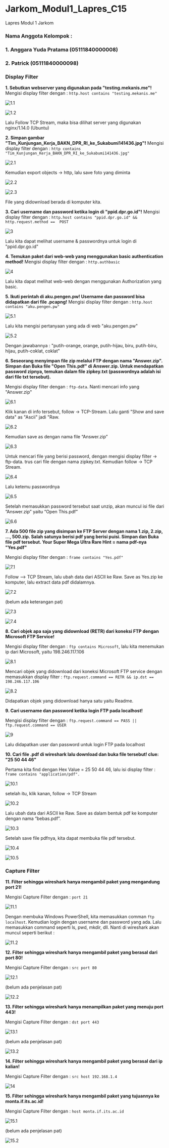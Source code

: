 # Jarkom_Modul1_Lapres_C15
Lapres Modul 1 Jarkom

### Nama Anggota Kelompok :
### 1. Anggara Yuda Pratama (05111840000008)
### 2. Patrick (05111840000098)

### Display Filter
**1. Sebutkan webserver yang digunakan pada "testing.mekanis.me"!**
Mengisi display filter dengan : ```http.host contains "testing.mekanis.me"```

![1.1](https://github.com/anggarayp/Jarkom_Modul1_Lapres_C15/blob/main/Screenshots/1.1.png)

![1.2](https://github.com/anggarayp/Jarkom_Modul1_Lapres_C15/blob/main/Screenshots/1.2.png)

Lalu Follow TCP Stream, maka bisa dilihat server yang digunakan nginx/1.14.0 (Ubuntu)

**2. Simpan gambar "Tim_Kunjungan_Kerja_BAKN_DPR_RI_ke_Sukabumi141436.jpg"!**
Mengisi display filter dengan : ```http contains "Tim_Kunjungan_Kerja_BAKN_DPR_RI_ke_Sukabumi141436.jpg"```

![2.1](https://github.com/anggarayp/Jarkom_Modul1_Lapres_C15/blob/main/Screenshots/2.1.png)

Kemudian export objects → http, lalu save foto yang diminta

![2.2](https://github.com/anggarayp/Jarkom_Modul1_Lapres_C15/blob/main/Screenshots/2.2.png)

![2.3](https://github.com/anggarayp/Jarkom_Modul1_Lapres_C15/blob/main/Screenshots/2.3.png)

File yang didownload berada di komputer kita.

**3. Cari username dan password ketika login di "ppid.dpr.go.id"!**
Mengisi display filter dengan : ```http.host contains "ppid.dpr.go.id" && http.request.method ==  POST```

![3](https://github.com/anggarayp/Jarkom_Modul1_Lapres_C15/blob/main/Screenshots/3.png)

Lalu kita dapat melihat username & passwordnya untuk login di "ppid.dpr.go.id"

**4. Temukan paket dari web-web yang menggunakan basic authentication method!**
Mengisi display filter dengan : ```http.authbasic```

![4](https://github.com/anggarayp/Jarkom_Modul1_Lapres_C15/blob/main/Screenshots/4.png)

Lalu kita dapat melihat web-web dengan menggunakan Authorization yang basic.

**5. Ikuti perintah di aku.pengen.pw! Username dan password bisa didapatkan dari file .pcapng!**
Mengisi display filter dengan : ```http.host contains "aku.pengen.pw"```

![5.1](https://github.com/anggarayp/Jarkom_Modul1_Lapres_C15/blob/main/Screenshots/5.1.png)

Lalu kita mengisi pertanyaan yang ada di web "aku.pengen.pw"

![5.2](https://github.com/anggarayp/Jarkom_Modul1_Lapres_C15/blob/main/Screenshots/5.2.png)

Dengan jawabannya : "putih-orange, orange, putih-hijau, biru, putih-biru, hijau, putih-coklat, coklat"

**6. Seseorang menyimpan file zip melalui FTP dengan nama "Answer.zip". Simpan dan Buka file "Open This.pdf" di Answer.zip. Untuk mendapatkan password zipnya, temukan dalam file zipkey.txt (passwordnya adalah isi dari file txt tersebut).**

Mengisi display filter dengan : ```ftp-data```. Nanti mencari info yang "Answer.zip"

![6.1](https://github.com/anggarayp/Jarkom_Modul1_Lapres_C15/blob/main/Screenshots/6.1.png)

Klik kanan di info tersebut, follow -> TCP-Stream. Lalu ganti "Show and save data" as "Ascii" jadi "Raw.

![6.2](https://github.com/anggarayp/Jarkom_Modul1_Lapres_C15/blob/main/Screenshots/6.2.png)

Kemudian save as dengan nama file “Answer.zip”

![6.3](https://github.com/anggarayp/Jarkom_Modul1_Lapres_C15/blob/main/Screenshots/6.3.png)

Untuk mencari file yang berisi password, dengan mengisi display filter → ftp-data.
trus cari file dengan nama zipkey.txt. Kemudian follow → TCP Stream.

![6.4](https://github.com/anggarayp/Jarkom_Modul1_Lapres_C15/blob/main/Screenshots/6.4.png)

Lalu ketemu passwordnya

![6.5](https://github.com/anggarayp/Jarkom_Modul1_Lapres_C15/blob/main/Screenshots/6.5.png)

Setelah memasukkan password tersebut saat unzip, akan muncul isi file dari “Answer.zip” yaitu “Open This.pdf”

![6.6](https://github.com/anggarayp/Jarkom_Modul1_Lapres_C15/blob/main/Screenshots/6.6.png)

**7. Ada 500 file zip yang disimpan ke FTP Server dengan nama 1.zip, 2.zip, ..., 500.zip. Salah satunya berisi pdf yang berisi puisi. Simpan dan Buka file pdf tersebut.
Your Super Mega Ultra Rare Hint = nama pdf-nya "Yes.pdf"**

Mengisi display filter dengan : ```frame contains "Yes.pdf"```

![7.1](https://github.com/anggarayp/Jarkom_Modul1_Lapres_C15/blob/main/Screenshots/7.1.png)

Follow --> TCP Stream, lalu ubah data dari ASCII ke Raw. Save as Yes.zip ke komputer, lalu extract data pdf didalamnya.

![7.2](https://github.com/anggarayp/Jarkom_Modul1_Lapres_C15/blob/main/Screenshots/7.2.png)

(belum ada keterangan pat)

![7.3](https://github.com/anggarayp/Jarkom_Modul1_Lapres_C15/blob/main/Screenshots/7.3.png)

![7.4](https://github.com/anggarayp/Jarkom_Modul1_Lapres_C15/blob/main/Screenshots/7.4.png)

**8. Cari objek apa saja yang didownload (RETR) dari koneksi FTP dengan Microsoft FTP Service!**

Mengisi display filter dengan : ```ftp contains Microsoft```, lalu kita menemukan ip dari Microsoft, yaitu 198.246.117.106

![8.1](https://github.com/anggarayp/Jarkom_Modul1_Lapres_C15/blob/main/Screenshots/8.1.png)

Mencari objek yang didownload dari koneksi Microsoft FTP service dengan memasukkan display filter : ```ftp.request.command == RETR && ip.dst == 198.246.117.106```

![8.2](https://github.com/anggarayp/Jarkom_Modul1_Lapres_C15/blob/main/Screenshots/8.2.png)

Didapatkan objek yang didownload hanya satu yaitu Readme.

**9. Cari username dan password ketika login FTP pada localhost!**

Mengisi display filter dengan : ```ftp.request.command == PASS || ftp.request.command == USER```

![9](https://github.com/anggarayp/Jarkom_Modul1_Lapres_C15/blob/main/Screenshots/9.png)

Lalu didapatkan user dan password untuk login FTP pada localhost

**10. Cari file .pdf di wireshark lalu download dan buka file tersebut!
clue: "25 50 44 46"**

Pertama kita find dengan Hex Value = 25 50 44 46, lalu isi display filter : ```frame contains "application/pdf".```

![10.1](https://github.com/anggarayp/Jarkom_Modul1_Lapres_C15/blob/main/Screenshots/10.1.png)

setelah itu, klik kanan, follow → TCP Stream

![10.2](https://github.com/anggarayp/Jarkom_Modul1_Lapres_C15/blob/main/Screenshots/10.2.png)

Lalu ubah data dari ASCII ke Raw. Save as dalam bentuk pdf ke komputer dengan nama “bebas.pdf”.

![10.3](https://github.com/anggarayp/Jarkom_Modul1_Lapres_C15/blob/main/Screenshots/10.3.png)

Setelah save file pdfnya, kita dapat membuka file pdf tersebut.

![10.4](https://github.com/anggarayp/Jarkom_Modul1_Lapres_C15/blob/main/Screenshots/10.4.png)

![10.5](https://github.com/anggarayp/Jarkom_Modul1_Lapres_C15/blob/main/Screenshots/10.5.png)

### Capture Filter

**11. Filter sehingga wireshark hanya mengambil paket yang mengandung port 21!**

Mengisi Capture Filter dengan : ```port 21```

![11.1](https://github.com/anggarayp/Jarkom_Modul1_Lapres_C15/blob/main/Screenshots/11.1.png)

Dengan membuka Windows PowerShell, kita memasukkan comman ```ftp localhost```. Kemudian login dengan username dan password yang ada. 
Lalu memasukkan command seperti ls, pwd, mkdir, dll. Nanti di wireshark akan muncul seperti berikut :

![11.2](https://github.com/anggarayp/Jarkom_Modul1_Lapres_C15/blob/main/Screenshots/11.2.png)

**12. Filter sehingga wireshark hanya mengambil paket yang berasal dari port 80!**

Mengisi Capture Filter dengan : ```src port 80```

![12.1](https://github.com/anggarayp/Jarkom_Modul1_Lapres_C15/blob/main/Screenshots/12.1.png)

(belum ada penjelasan pat)

![12.2](https://github.com/anggarayp/Jarkom_Modul1_Lapres_C15/blob/main/Screenshots/12.2.png)

**13. Filter sehingga wireshark hanya menampilkan paket yang menuju port 443!**

Mengisi Capture Filter dengan : ```dst port 443```

![13.1](https://github.com/anggarayp/Jarkom_Modul1_Lapres_C15/blob/main/Screenshots/13.1.png)

(belum ada penjelasan pat)

![13.2](https://github.com/anggarayp/Jarkom_Modul1_Lapres_C15/blob/main/Screenshots/13.2.png)

**14. Filter sehingga wireshark hanya mengambil paket yang berasal dari ip kalian!**

Mengisi Capture Filter dengan : ```src host 192.168.1.4```

![14](https://github.com/anggarayp/Jarkom_Modul1_Lapres_C15/blob/main/Screenshots/14.png)

**15. Filter sehingga wireshark hanya mengambil paket yang tujuannya ke monta.if.its.ac.id!**

Mengisi Capture Filter dengan : ```host monta.if.its.ac.id```

![15.1](https://github.com/anggarayp/Jarkom_Modul1_Lapres_C15/blob/main/Screenshots/15.1.png)

(belum ada penjelasan pat)

![15.2](https://github.com/anggarayp/Jarkom_Modul1_Lapres_C15/blob/main/Screenshots/15.2.png)
